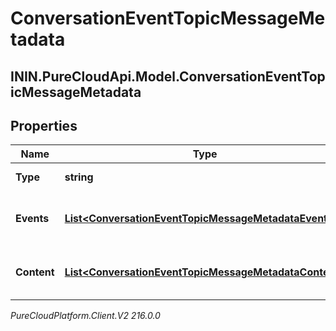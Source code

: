 # ConversationEventTopicMessageMetadata

## ININ.PureCloudApi.Model.ConversationEventTopicMessageMetadata

## Properties

|Name | Type | Description | Notes|
|------------ | ------------- | ------------- | -------------|
| **Type** | **string** | Message type. | [optional] |
| **Events** | [**List&lt;ConversationEventTopicMessageMetadataEvent&gt;**](ConversationEventTopicMessageMetadataEvent) | List of message events, if any | [optional] |
| **Content** | [**List&lt;ConversationEventTopicMessageMetadataContent&gt;**](ConversationEventTopicMessageMetadataContent) | List of message content, if any | [optional] |



_PureCloudPlatform.Client.V2 216.0.0_
